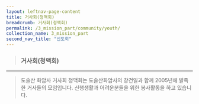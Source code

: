```yaml
---
layout: leftnav-page-content
title: 거사회(청맥회)
breadcrumb: 거사회(청맥회)
permalink: /3_mission_part/community/youth/
collection_name: 3_mission_part
second_nav_title: "신도회"
---
```


> ### **거사회(청맥회)**

---

> 도솔산 화암사 거사회 청맥회는 도솔산화암사의 창건일과 함께 2005년에 발족한 거사들의 모임입니다. 신행생활과 어려운분들을 위한 봉사활동을 하고 있습니다.




